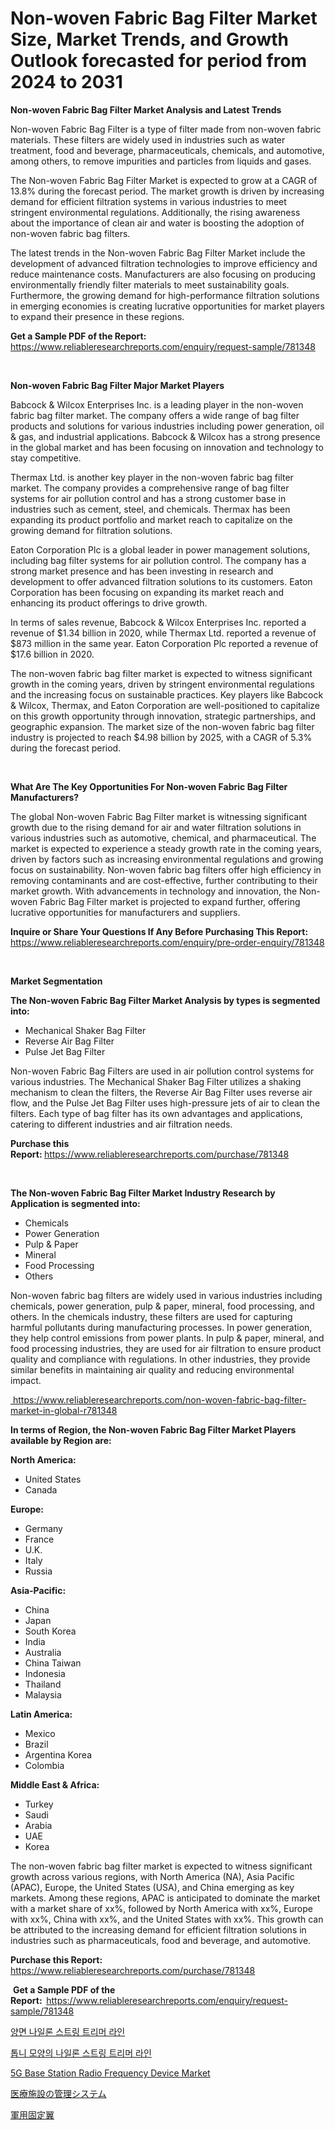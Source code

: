 <p><h1>Non-woven Fabric Bag Filter Market Size, Market Trends, and Growth Outlook forecasted for period from 2024 to 2031</h1></p><p><strong>Non-woven Fabric Bag Filter Market Analysis and Latest Trends</strong></p>
<p><p>Non-woven Fabric Bag Filter is a type of filter made from non-woven fabric materials. These filters are widely used in industries such as water treatment, food and beverage, pharmaceuticals, chemicals, and automotive, among others, to remove impurities and particles from liquids and gases.</p><p>The Non-woven Fabric Bag Filter Market is expected to grow at a CAGR of 13.8% during the forecast period. The market growth is driven by increasing demand for efficient filtration systems in various industries to meet stringent environmental regulations. Additionally, the rising awareness about the importance of clean air and water is boosting the adoption of non-woven fabric bag filters.</p><p>The latest trends in the Non-woven Fabric Bag Filter Market include the development of advanced filtration technologies to improve efficiency and reduce maintenance costs. Manufacturers are also focusing on producing environmentally friendly filter materials to meet sustainability goals. Furthermore, the growing demand for high-performance filtration solutions in emerging economies is creating lucrative opportunities for market players to expand their presence in these regions.</p></p>
<p><strong>Get a Sample PDF of the Report:&nbsp;</strong> <a href="https://www.reliableresearchreports.com/enquiry/request-sample/781348">https://www.reliableresearchreports.com/enquiry/request-sample/781348</a></p>
<p>&nbsp;</p>
<p><strong>Non-woven Fabric Bag Filter Major Market Players</strong></p>
<p><p>Babcock & Wilcox Enterprises Inc. is a leading player in the non-woven fabric bag filter market. The company offers a wide range of bag filter products and solutions for various industries including power generation, oil & gas, and industrial applications. Babcock & Wilcox has a strong presence in the global market and has been focusing on innovation and technology to stay competitive.</p><p>Thermax Ltd. is another key player in the non-woven fabric bag filter market. The company provides a comprehensive range of bag filter systems for air pollution control and has a strong customer base in industries such as cement, steel, and chemicals. Thermax has been expanding its product portfolio and market reach to capitalize on the growing demand for filtration solutions.</p><p>Eaton Corporation Plc is a global leader in power management solutions, including bag filter systems for air pollution control. The company has a strong market presence and has been investing in research and development to offer advanced filtration solutions to its customers. Eaton Corporation has been focusing on expanding its market reach and enhancing its product offerings to drive growth.</p><p>In terms of sales revenue, Babcock & Wilcox Enterprises Inc. reported a revenue of $1.34 billion in 2020, while Thermax Ltd. reported a revenue of $873 million in the same year. Eaton Corporation Plc reported a revenue of $17.6 billion in 2020.</p><p>The non-woven fabric bag filter market is expected to witness significant growth in the coming years, driven by stringent environmental regulations and the increasing focus on sustainable practices. Key players like Babcock & Wilcox, Thermax, and Eaton Corporation are well-positioned to capitalize on this growth opportunity through innovation, strategic partnerships, and geographic expansion. The market size of the non-woven fabric bag filter industry is projected to reach $4.98 billion by 2025, with a CAGR of 5.3% during the forecast period.</p></p>
<p>&nbsp;</p>
<p><strong>What Are The Key Opportunities For Non-woven Fabric Bag Filter Manufacturers?</strong></p>
<p><p>The global Non-woven Fabric Bag Filter market is witnessing significant growth due to the rising demand for air and water filtration solutions in various industries such as automotive, chemical, and pharmaceutical. The market is expected to experience a steady growth rate in the coming years, driven by factors such as increasing environmental regulations and growing focus on sustainability. Non-woven fabric bag filters offer high efficiency in removing contaminants and are cost-effective, further contributing to their market growth. With advancements in technology and innovation, the Non-woven Fabric Bag Filter market is projected to expand further, offering lucrative opportunities for manufacturers and suppliers.</p></p>
<p><strong>Inquire or Share Your Questions If Any Before Purchasing This Report:</strong> <a href="https://www.reliableresearchreports.com/enquiry/pre-order-enquiry/781348">https://www.reliableresearchreports.com/enquiry/pre-order-enquiry/781348</a></p>
<p>&nbsp;</p>
<p><strong>Market Segmentation</strong></p>
<p><strong>The Non-woven Fabric Bag Filter Market Analysis by types is segmented into:</strong></p>
<p><ul><li>Mechanical Shaker Bag Filter</li><li>Reverse Air Bag Filter</li><li>Pulse Jet Bag Filter</li></ul></p>
<p><p>Non-woven Fabric Bag Filters are used in air pollution control systems for various industries. The Mechanical Shaker Bag Filter utilizes a shaking mechanism to clean the filters, the Reverse Air Bag Filter uses reverse air flow, and the Pulse Jet Bag Filter uses high-pressure jets of air to clean the filters. Each type of bag filter has its own advantages and applications, catering to different industries and air filtration needs.</p></p>
<p><strong>Purchase this Report:&nbsp;</strong><a href="https://www.reliableresearchreports.com/purchase/781348">https://www.reliableresearchreports.com/purchase/781348</a></p>
<p>&nbsp;</p>
<p><strong>The Non-woven Fabric Bag Filter Market Industry Research by Application is segmented into:</strong></p>
<p><ul><li>Chemicals</li><li>Power Generation</li><li>Pulp & Paper</li><li>Mineral</li><li>Food Processing</li><li>Others</li></ul></p>
<p><p>Non-woven fabric bag filters are widely used in various industries including chemicals, power generation, pulp & paper, mineral, food processing, and others. In the chemicals industry, these filters are used for capturing harmful pollutants during manufacturing processes. In power generation, they help control emissions from power plants. In pulp & paper, mineral, and food processing industries, they are used for air filtration to ensure product quality and compliance with regulations. In other industries, they provide similar benefits in maintaining air quality and reducing environmental impact.</p></p>
<p><a href="https://www.reliableresearchreports.com/non-woven-fabric-bag-filter-market-in-global-r781348">&nbsp;https://www.reliableresearchreports.com/non-woven-fabric-bag-filter-market-in-global-r781348</a></p>
<p><strong>In terms of Region, the Non-woven Fabric Bag Filter Market Players available by Region are:</strong></p>
<p>
    <p> <strong> North America: </strong>
        <ul>
            <li>United States</li>
            <li>Canada</li>
        </ul>
        </p> 
    <p> <strong> Europe: </strong>
        <ul>
            <li>Germany</li>
            <li>France</li>
            <li>U.K.</li>
            <li>Italy</li>
            <li>Russia</li>
        </ul>
        </p> 
    <p> <strong> Asia-Pacific: </strong>
        <ul>
            <li>China</li>
            <li>Japan</li>
            <li>South Korea</li>
            <li>India</li>
            <li>Australia</li>
            <li>China Taiwan</li>
            <li>Indonesia</li>
            <li>Thailand</li>
            <li>Malaysia</li>
        </ul>
        </p> 
    <p> <strong> Latin America: </strong>
        <ul>
            <li>Mexico</li>
            <li>Brazil</li>
            <li>Argentina Korea</li>
            <li>Colombia</li>
        </ul>
        </p> 
    <p> <strong> Middle East & Africa: </strong>
        <ul>
            <li>Turkey</li>
            <li>Saudi</li>
            <li>Arabia</li>
            <li>UAE</li>
            <li>Korea</li>
        </ul>
    </p>
    </p>
<p><p>The non-woven fabric bag filter market is expected to witness significant growth across various regions, with North America (NA), Asia Pacific (APAC), Europe, the United States (USA), and China emerging as key markets. Among these regions, APAC is anticipated to dominate the market with a market share of xx%, followed by North America with xx%, Europe with xx%, China with xx%, and the United States with xx%. This growth can be attributed to the increasing demand for efficient filtration solutions in industries such as pharmaceuticals, food and beverage, and automotive.</p></p>
<p><strong>Purchase this Report: </strong><a href="https://www.reliableresearchreports.com/purchase/781348">https://www.reliableresearchreports.com/purchase/781348</a></p>
<p>&nbsp;<strong>Get a Sample PDF of the Report:&nbsp;&nbsp;</strong><a href="https://www.reliableresearchreports.com/enquiry/request-sample/781348">https://www.reliableresearchreports.com/enquiry/request-sample/781348</a></p>
<p><strong></strong></p>
<p><p><a href="https://github.com/rcabello548/Market-Research-Report-List-1/blob/main/4719156105477.md">양면 나일론 스트링 트리머 라인</a></p><p><a href="https://github.com/Nicolasrown5/Market-Research-Report-List-1/blob/main/9327273105478.md">톱니 모양의 나일론 스트링 트리머 라인</a></p><p><a href="https://issuu.com/reportprime-2/docs/5g-base-station-radio-frequency-device-market-size">5G Base Station Radio Frequency Device Market</a></p><p><a href="https://github.com/SantosDicki04/Market-Research-Report-List-2/blob/main/5289021110735.md">医療施設の管理システム</a></p><p><a href="https://github.com/moulafa/Market-Research-Report-List-2/blob/main/5126976110733.md">軍用固定翼</a></p></p>